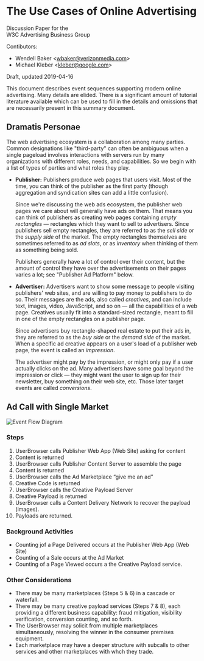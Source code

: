 # The Use Cases of Online Advertising

Discussion Paper for the  
W3C Advertising Business Group

Contibutors:
* Wendell Baker <[wbaker@verizonmedia.com](mailto:wbaker@verizonmedia.com)\>  
* Michael Kleber <[kleber@google.com](mailto:kleber@google.com)\>

Draft, updated 2019-04-16

This document describes event sequences supporting modern online advertising. Many details are elided. There is a significant amount of tutorial literature available which can be used to fill in the details and omissions that are necessarily present in this summary document.

## Dramatis Personae

The web advertising ecosystem is a collaboration among many parties.  Common designations like "third-party" can often be ambiguous when a single pageload involves interactions with servers run by many organizations with different roles, needs, and capabilities.  So we begin with a list of types of parties and what roles they play.

* **Publisher:**
  Publishers produce web pages that users visit.  Most of the time, you can think of the publisher as the first party (though aggregation and syndication sites can add a little confusion).
  
  Since we're discussing the web ads ecosystem, the publisher web pages we care about will generally have ads on them.  That means you can think of publishers as creating web pages containing _empty rectangles_ — rectangles which they want to sell to advertisers.  Since publishers sell empty rectangles, they are referred to as the _sell side_ or the _supply side_ of the market.  The empty rectangles themselves are sometimes referred to as _ad slots_, or as _inventory_ when thinking of them as something being sold.
  
  Publishers generally have a lot of control over their content, but the amount of control they have over the advertisements on their pages varies a lot; see "Publisher Ad Platform" below.
  
* **Advertiser:**
  Advertisers want to show some message to people visiting publishers' web sites, and are willing to pay money to publishers to do so.  Their messages are the ads, also called _creatives_, and can include text, images, video, JavaScript, and so on — all the capabilities of a web page.  Creatives  usually fit into a standard-sized rectangle, meant to fill in one of the empty rectangles on a publisher page.
  
  Since advertisers buy rectangle-shaped real estate to put their ads in, they are referred to as the _buy side_ or the _demand side_ of the market.  When a specific ad creative appears on a user's load of a publisher web page, the event is called an _impression_.
  
  The advertiser might pay by the impression, or might only pay if a user actually clicks on the ad.  Many advertisers have some goal beyond the impression or click — they might want the user to sign up for their newsletter, buy something on their web site, etc.  Those later target events are called _conversions_.


## Ad Call with Single Market

![Event Flow Diagram](https://w3c.github.io/web-advertising/UseCasesofOnlineAdvertising/image1.png)

### Steps

1.  UserBrowser calls Publisher Web App (Web Site) asking for content
2.  Content is returned
3.  UserBrowser calls Publisher Content Server to assemble the page
4.  Content is returned
5.  UserBrowser calls the Ad Marketplace “give me an ad”
6.  Creative Code is returned
7.  UserBrowser calls the Creative Payload Server
8.  Creative Payload is returned
9.  UserBrowser calls a Content Delivery Network to recover the payload (images).
10.  Payloads are returned.

### Background Activities

*   Counting jof a Page Delivered occurs at the Publisher Web App (Web Site)
*   Counting of a Sale occurs at the Ad Market
*   Counting of a Page Viewed occurs a the Creative Payload service.

### Other Considerations

*   There may be many marketplaces (Steps 5 & 6) in a cascade or waterfall.
*   There may be many creative payload services (Steps 7 & 8), each providing a different business capability: fraud mitigation, visibility verification, conversion counting, and so forth.
*   The UserBrowser may solicit from multiple marketplaces simultaneously, resolving the winner in the consumer premises equipment.
*   Each marketplace may have a deeper structure with subcalls to other services and other marketplaces with whch they trade.
